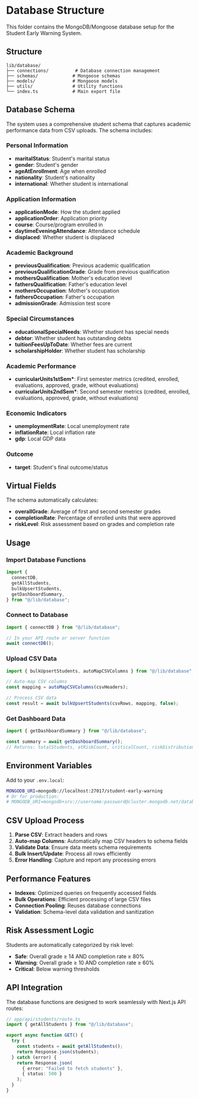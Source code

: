 # Database Structure

This folder contains the MongoDB/Mongoose database setup for the Student Early Warning System.

## Structure

```
lib/database/
├── connections/          # Database connection management
├── schemas/             # Mongoose schemas
├── models/              # Mongoose models
├── utils/               # Utility functions
└── index.ts             # Main export file
```

## Database Schema

The system uses a comprehensive student schema that captures academic performance data from CSV uploads. The schema includes:

### Personal Information

- **maritalStatus**: Student's marital status
- **gender**: Student's gender
- **ageAtEnrollment**: Age when enrolled
- **nationality**: Student's nationality
- **international**: Whether student is international

### Application Information

- **applicationMode**: How the student applied
- **applicationOrder**: Application priority
- **course**: Course/program enrolled in
- **daytimeEveningAttendance**: Attendance schedule
- **displaced**: Whether student is displaced

### Academic Background

- **previousQualification**: Previous academic qualification
- **previousQualificationGrade**: Grade from previous qualification
- **mothersQualification**: Mother's education level
- **fathersQualification**: Father's education level
- **mothersOccupation**: Mother's occupation
- **fathersOccupation**: Father's occupation
- **admissionGrade**: Admission test score

### Special Circumstances

- **educationalSpecialNeeds**: Whether student has special needs
- **debtor**: Whether student has outstanding debts
- **tuitionFeesUpToDate**: Whether fees are current
- **scholarshipHolder**: Whether student has scholarship

### Academic Performance

- **curricularUnits1stSem\***: First semester metrics (credited, enrolled, evaluations, approved, grade, without evaluations)
- **curricularUnits2ndSem\***: Second semester metrics (credited, enrolled, evaluations, approved, grade, without evaluations)

### Economic Indicators

- **unemploymentRate**: Local unemployment rate
- **inflationRate**: Local inflation rate
- **gdp**: Local GDP data

### Outcome

- **target**: Student's final outcome/status

## Virtual Fields

The schema automatically calculates:

- **overallGrade**: Average of first and second semester grades
- **completionRate**: Percentage of enrolled units that were approved
- **riskLevel**: Risk assessment based on grades and completion rate

## Usage

### Import Database Functions

```typescript
import {
  connectDB,
  getAllStudents,
  bulkUpsertStudents,
  getDashboardSummary,
} from "@/lib/database";
```

### Connect to Database

```typescript
import { connectDB } from "@/lib/database";

// In your API route or server function
await connectDB();
```

### Upload CSV Data

```typescript
import { bulkUpsertStudents, autoMapCSVColumns } from "@/lib/database";

// Auto-map CSV columns
const mapping = autoMapCSVColumns(csvHeaders);

// Process CSV data
const result = await bulkUpsertStudents(csvRows, mapping, false);
```

### Get Dashboard Data

```typescript
import { getDashboardSummary } from "@/lib/database";

const summary = await getDashboardSummary();
// Returns: totalStudents, atRiskCount, criticalCount, riskDistribution, etc.
```

## Environment Variables

Add to your `.env.local`:

```bash
MONGODB_URI=mongodb://localhost:27017/student-early-warning
# Or for production:
# MONGODB_URI=mongodb+srv://username:password@cluster.mongodb.net/database
```

## CSV Upload Process

1. **Parse CSV**: Extract headers and rows
2. **Auto-map Columns**: Automatically map CSV headers to schema fields
3. **Validate Data**: Ensure data meets schema requirements
4. **Bulk Insert/Update**: Process all rows efficiently
5. **Error Handling**: Capture and report any processing errors

## Performance Features

- **Indexes**: Optimized queries on frequently accessed fields
- **Bulk Operations**: Efficient processing of large CSV files
- **Connection Pooling**: Reuses database connections
- **Validation**: Schema-level data validation and sanitization

## Risk Assessment Logic

Students are automatically categorized by risk level:

- **Safe**: Overall grade ≥ 14 AND completion rate ≥ 80%
- **Warning**: Overall grade ≥ 10 AND completion rate ≥ 60%
- **Critical**: Below warning thresholds

## API Integration

The database functions are designed to work seamlessly with Next.js API routes:

```typescript
// app/api/students/route.ts
import { getAllStudents } from "@/lib/database";

export async function GET() {
  try {
    const students = await getAllStudents();
    return Response.json(students);
  } catch (error) {
    return Response.json(
      { error: "Failed to fetch students" },
      { status: 500 }
    );
  }
}
```
